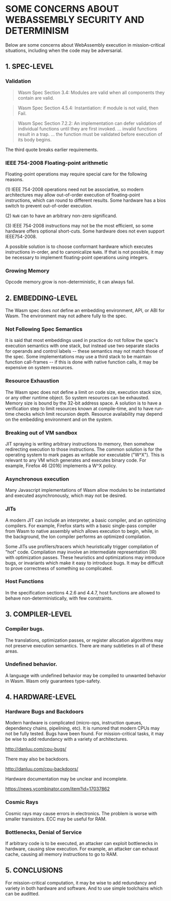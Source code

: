 
# SOME CONCERNS ABOUT WEBASSEMBLY SECURITY AND DETERMINISM


Below are some concerns about WebAssembly execution in mission-critical situations, including when the code may be adversarial.



## 1. SPEC-LEVEL


### Validation

> Wasm Spec Section 3.4: Modules are valid when all components they contain are valid.

> Wasm Spec Section 4.5.4: Instantiation: if module is not valid, then Fail.

> Wasm Spec Section 7.2.2: An implementation can defer validation of individual functions until they are first invoked. ... invalid functions result in a trap. ... the function must be validated before execution of its body begins.

The third quote breaks earlier requirements.


### IEEE 754-2008 Floating-point arithmetic

Floating-point operations may require special care for the following reasons.

(1) IEEE 754-2008 operations need not be associative, so modern architectures may allow out-of-order execution of floating-point instructions, which can round to different results. Some hardware has a bios switch to prevent out-of-order execution.

(2) `NaN` can to have an arbitrary non-zero significand.

(3) IEEE 754-2008 instructions may not be the most efficient, so some hardware offers optional short-cuts. Some hardware does not even support IEEE754-2008.

A possible solution is to choose conformant hardware which executes instructions in-order, and to canonicalize `NaN`s. If that is not possible, it may be necessary to implement floating-point operations using integers.


### Growing Memory

Opcode memory.grow is non-deterministic, it can always fail.



## 2. EMBEDDING-LEVEL

The Wasm spec does _not_ define an embedding environment, API, or ABI for Wasm. The environment may not adhere fully to the spec.


### Not Following Spec Semantics

It is said that most embeddings used in practice do not follow the spec's execution semantics with one stack, but instead use two separate stacks for operands and control labels -- these semantics may not match those of the spec. Some implementations may use a third stack to be maintain function call-frames -- if this is done with native function calls, it may be expensive on system resources.


### Resource Exhaustion

The Wasm spec does not define a limit on code size, execution stack size, or any other runtime object. So system resources can be exhausted. Memory size is bound by the 32-bit address space. A solution is to have a verification step to limit resources known at compile-time, and to have run-time checks which limit recursion depth. Resource availability may depend on the embedding environment and on the system.


### Breaking out of VM sandbox

JIT spraying is writing arbitrary instructions to memory, then somehow redirecting execution to those instructions. The common solution is for the operating system to mark pages as writable xor executable ("W^X"). This is relevant to any VM which generates and executes binary code. For example, Firefox 46 (2016) implements a W^X policy.


### Asynchronous execution

Many Javascript implementations of Wasm allow modules to be instantiated and executed asynchronously, which may not be desired.


### JITs

A modern JIT can include an interpreter, a basic compiler, and an optimizing compilers. For example, Firefox starts with a basic single-pass compiler from Wasm to native assembly which allows execution to begin, while, in the background, the Ion compiler performs an optimized compilation.


Some JITs use profilers/tracers which heuristically trigger compilation of "hot" code. Compilation may involve an intermediate representation (IR) with optimization passes. These heuristics and optimizations may introduce bugs, or invariants which make it easy to introduce bugs. It may be difficult to prove correctness of something so complicated.


### Host Functions

In the specification sections 4.2.6 and 4.4.7, host functions are allowed to behave non-deterministically, with few constraints.








## 3. COMPILER-LEVEL


### Compiler bugs.

The translations, optimization passes, or register allocation algorithms may not preserve execution semantics. There are many subtleties in all of these areas.


### Undefined behavior.

A language with undefined behavior may be compiled to unwanted behavior in Wasm. Wasm only guarantees type-safety.





## 4. HARDWARE-LEVEL


### Hardware Bugs and Backdoors

Modern hardware is complicated (micro-ops, instruction queues, dependency chains, pipelining, etc). It is rumored that modern CPUs may not be fully tested. Bugs have been found. For mission-critical tasks, it may be wise to add redundancy with a variety of architectures.

http://danluu.com/cpu-bugs/

There may also be backdoors.

http://danluu.com/cpu-backdoors/

Hardware documentation may be unclear and incomplete.

https://news.ycombinator.com/item?id=17037862


### Cosmic Rays

Cosmic rays may cause errors in electronics. The problem is worse with smaller transistors. ECC may be useful for RAM.


### Bottlenecks, Denial of Service

If arbitrary code is to be executed, an attacker can exploit bottlenecks in hardware, causing slow execution. For example, an attacker can exhaust cache, causing all memory instructions to go to RAM.




## 5. CONCLUSIONS

For mission-critical computation, it may be wise to add redundancy and variety in both hardware and software. And to use simple toolchains which can be auditted.

